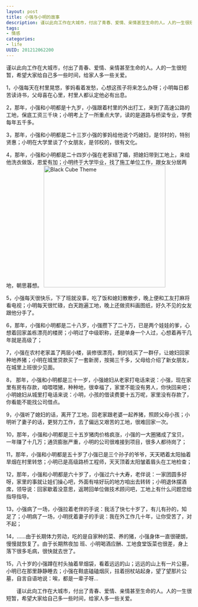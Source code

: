 ```yaml
---
layout: post
title: 小强与小明的故事
description: 谨以此向工作在大城市，付出了青春、爱情、亲情甚至生命的人。人的一生很短暂，希望大家给自己多一些时间，给家人多一些关爱。
tags: 
- 情感 
categories:
- life
UUID: 201212062200
---
```


谨以此向工作在大城市，付出了青春、爱情、亲情甚至生命的人。人的一生很短暂，希望大家给自己多一些时间，给家人多一些关爱。

1，小强每天在村里晃悠，爹妈看着发愁，心想这孩子将来怎么办呀；小明每日都苦读诗书，父母喜在心里，村里人都认定他必有出息。

2，那年，小强和小明都是十九岁，小强跟着村里的外出打工，来到了高速公路的工地，保底工资三千块；小明考上了一所重点大学，读的是道路与桥梁专业，学费每年五千多。

3，那年，小强和小明都是二十三岁小强的爹妈给他说个巧媳妇，是邻村的，特别贤惠；小明在大学里谈了个女朋友，是邻校的，很有文化。

4，那年，小强和小明都是二十四岁小强在老家结了婚，把媳妇带到工地上，来给他洗衣做饭，恩爱有加；小明终于大学毕业，找了施工单位工作，跟女友分居两地，朝思暮想。
<a href="{{site.url}}/media/pub/life/pub/feixiang.jpg" >
<img src="{{site.url}}/media/pub/life/pub/feixiang.jpg" alt="Black Cube Theme" class="img-right" width="330px" />
</a>

5，小强每天很快乐，下了班就没事，吃了饭和媳妇散散步，晚上便和工友打麻将看电视；小明每天很忙碌，白天跑遍工地，晚上还做资料画图纸，好久不见的女友跟他分手了。

6，那年，小强和小明都是二十八岁，小强攒下了二十万，已是两个娃娃的爹，心想着回家盖栋漂亮的楼房；小明过了中级职称，还是单身一个人过，心想着再干几年就是高级了；

7，小强在农村老家盖了两层小楼，装修很漂亮，剩的钱买了一群仔，让媳妇回家种地养猪；小明在城里贷款买了一套新房，按揭三千多，父母给介绍了新女朋友，在城里上班很少见面。

8， 那年，小强和小明都是三十一岁，小强媳妇从老家打电话来说：小强，现在家里有房有存款，咱喂喂猪，种种地，很幸福了，家里不能没有男人，你快回来吧；小明媳妇从城里打电话来说：小明，小孩的借读费要十五万呢，家里没有存款了，你看能不能找公司借点。

9，小强听了媳妇的话，离开了工地，回老家跟老婆一起养猪，照顾父母小孩；小明听了妻子的话，更努力工作，去了偏远又艰苦的工地，很难回家一次。

10，那年，小强和小明都是三十五岁猪肉价格疯涨，小强的一大圈猪成了宝贝，一年赚了十几万；通货膨胀严重，小明的公司很难接到项目，很多人都待岗了；

11，那年，小强和小明都是五十岁了小强已是三个孙子的爷爷，天天晒着太阳抽着旱烟在村里转悠；小明已是高级路桥工程师，天天顶着太阳皱着眉头在工地检查；

12，那年，小强和小明都是六十岁了，小强过六十大寿，老伴说：一家团圆多好呀，家里的事就让娃们操心吧，外面有啥好玩的地方咱出去转转；小明退休摆酒席，领导说：回家歇着没意思，返聘回单位做技术顾问吧，工地上有什么问题您给指导指导。

13，小强病了一场，小强拉着老伴的手说：我活了快七十岁了，有儿有孙的，知足了；小明病了一场，小明抚着妻子的手说：我在外工作几十年，让你受苦了，对不起；

14，……由于长期体力劳动，吃的是自家种的菜、养的猪，小强身体一直很硬朗，慢慢就恢复了。由于长期熬夜加 班、小明喝酒应酬、工地食堂饭菜也很差，身上落下很多毛病，很快就去世了。

15，八十岁的小强蹲在村头抽着旱烟袋，看着远远的山；远远的山上有一片公墓，小明已在那里静静睡去；小强在鞋底磕磕烟灰，拄着拐杖站起身，望了望那片公墓，自言自语地说：唉，都是一辈子呀…

  　　谨以此向工作在大城市，付出了青春、爱情、亲情甚至生命的人。人的一生很短暂，希望大家给自己多一些时间，给家人多一些关爱。

